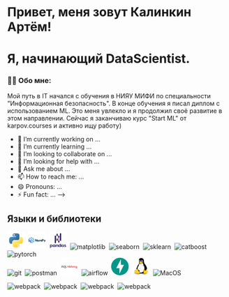 # Привет, меня зовут Калинкин Артём! 
# Я, начинающий DataScientist. 

### :man_technologist: Обо мне:
Мой путь в IT начался с обучения в НИЯУ МИФИ по специальности "Информационная безопасность". В конце обучения я писал диплом с использованием ML. Это меня увлекло и я продолжил своё развитие в этом направлении. Сейчас я заканчиваю курс "Start ML" от karpov.courses и активно ищу работу)


- 🔭 I’m currently working on ...
- 🌱 I’m currently learning ...
- 👯 I’m looking to collaborate on ...
- 🤔 I’m looking for help with ...
- 💬 Ask me about ...
- 📫 How to reach me: ...
- 😄 Pronouns: ...
- ⚡ Fun fact: ...
-->

## Языки и библиотеки 






<div>
  <img src="https://raw.githubusercontent.com/devicons/devicon/master/icons/python/python-original.svg" title="python" alt="python" width="40" height="40"/>&nbsp;
  <img src="https://github.com/devicons/devicon/blob/master/icons/numpy/numpy-original-wordmark.svg" title="numpy" alt="numpy" width="40" height="40"/>&nbsp;
  <img src="https://github.com/devicons/devicon/blob/master/icons/pandas/pandas-original-wordmark.svg" title="pandas" alt="pandas" width="40" height="40"/>&nbsp;
  <img src="https://upload.wikimedia.org/wikipedia/commons/8/84/Matplotlib_icon.svg" alt="matplotlib" width="40" height="40"/>&nbsp;
  <img src="https://seaborn.pydata.org/_images/logo-mark-lightbg.svg" title="seaborn" alt="seaborn" width="40" height="40"/>&nbsp;
  <img src="https://upload.wikimedia.org/wikipedia/commons/0/05/Scikit_learn_logo_small.svg" title="sklearn" alt="sklearn" width="40" height="40"/>&nbsp;
  <img src="https://upload.wikimedia.org/wikipedia/commons/c/cc/CatBoostLogo.png" alt="catboost" width="40" height="40"/>&nbsp;
  <img src="https://www.vectorlogo.zone/logos/pytorch/pytorch-icon.svg" title="pytorch" alt="pytorch" width="40" height="40"/>&nbsp;
</div>


<div>
  <img src="https://www.vectorlogo.zone/logos/git-scm/git-scm-icon.svg" title="git" alt="git" width="40" height="40"/>&nbsp;
  <img src="https://www.vectorlogo.zone/logos/getpostman/getpostman-icon.svg" title="postman" alt="postman" width="40" height="40"/>&nbsp;
  <img src="https://github.com/devicons/devicon/blob/master/icons/sqlalchemy/sqlalchemy-original-wordmark.svg" title="sqlalchemy" alt="sqlalchemy" width="40" height="40"/>&nbsp;
  <img src="https://cwiki.apache.org/confluence/download/attachments/145723561/airflow_64x64_emoji_transparent.png?api=v2" title="airflow" alt="airflow" width="40" height="40"/>&nbsp;
  <img src="https://github.com/devicons/devicon/blob/master/icons/fastapi/fastapi-original.svg" title="fastapi" alt="fastapi" width="40" height="40"/>&nbsp;
  <img src="https://raw.githubusercontent.com/devicons/devicon/master/icons/linux/linux-original.svg" title="linux" alt="linux" width="40" height="40"/>&nbsp;
  <img src="https://raw.githubusercontent.com/danielcranney/readme-generator/main/public/icons/skills/macos-colored.svg" width="36" height="36" alt="MacOS"/>&nbsp;
</div>






<img src="" title="webpack" alt="webpack" width="40" height="40"/>&nbsp;
<img src="" title="webpack" alt="webpack" width="40" height="40"/>&nbsp;
<img src="" title="webpack" alt="webpack" width="40" height="40"/>&nbsp;
<img src="" title="webpack" alt="webpack" width="40" height="40"/>&nbsp;


</p>
